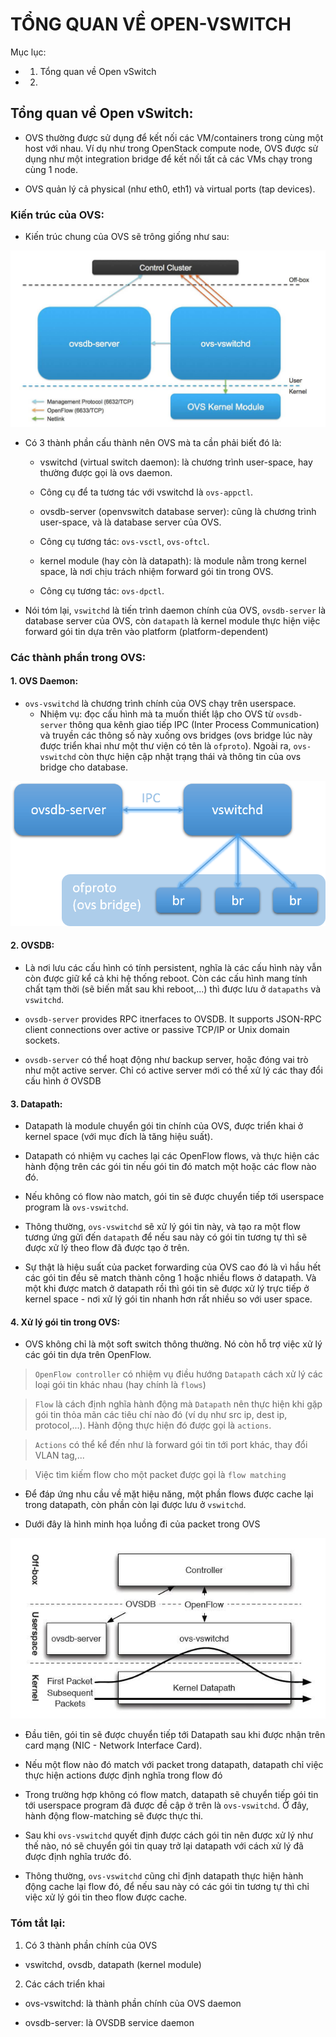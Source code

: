 # TỔNG QUAN VỀ OPEN-VSWITCH

Mục lục:
- 1. Tổng quan về Open vSwitch
- 2. 


## Tổng quan về Open vSwitch:

- OVS thường được sử dụng để kết nối các VM/containers trong cùng một host với nhau. Ví dụ như trong OpenStack compute node, OVS được sử dụng như một integration bridge để kết nối tất cả các VMs chạy trong cùng 1 node. 

- OVS quản lý cả physical (như eth0, eth1) và virtual ports (tap devices).

### Kiến trúc của OVS:

- Kiến trúc chung của OVS sẽ trông giống như sau:

![](../images/docs/1-overview/architecture.png)


- Có 3 thành phần cấu thành nên OVS mà ta cần phải biết đó là:

  - vswitchd (virtual switch daemon): là chương trình user-space, hay thường được gọi là ovs daemon. 
  - Công cụ để ta tương tác với vswitchd là ```ovs-appctl```.

  - ovsdb-server (openvswitch database server): cũng là chương trình user-space, và là database server của OVS. 
  - Công cụ tương tác: ```ovs-vsctl```, ```ovs-oftcl```.

  - kernel module (hay còn là datapath): là module nằm trong kernel space, là nơi chịu trách nhiệm forward gói tin trong OVS. 
  - Công cụ tương tác: ```ovs-dpctl```.


- Nói tóm lại, ```vswitchd``` là tiến trình daemon chính của OVS, ```ovsdb-server``` là database server của OVS, còn ```datapath``` là kernel module thực hiện việc forward gói tin dựa trên vào platform (platform-dependent)


### Các thành phần trong OVS:

#### 1. OVS Daemon:

- ```ovs-vswitchd``` là chương trình chính của OVS chạy trên userspace. 
  - Nhiệm vụ: đọc cấu hình mà ta muốn thiết lập cho OVS từ ```ovsdb-server``` thông qua kênh giao tiếp IPC (Inter Process Communication) và truyền các thông số này xuống ovs bridges (ovs bridge lúc này được triển khai như một thư viện có tên là ```ofproto```). Ngoài ra, ```ovs-vswitchd``` còn thực hiện cập nhật trạng thái và thông tin của ovs bridge cho database.

![](../images/docs/1-overview/vswitchd.png)

#### 2. OVSDB:

- Là nơi lưu các cấu hình có tính persistent, nghĩa là các cấu hình này vẫn còn được giữ kể cả khi hệ thống reboot. Còn các cấu hình mang tính chất tạm thời (sẽ biến mất sau khi reboot,...) thì được lưu ở ```datapaths``` và ```vswitchd```.

- ```ovsdb-server``` provides RPC itnerfaces to OVSDB. It supports JSON-RPC client connections over active or passive TCP/IP or Unix domain sockets.

- ```ovsdb-server``` có thể hoạt động như backup server, hoặc đóng vai trò như một active server. Chỉ có active server mới có thể xử lý các thay đổi cấu hình ở OVSDB


#### 3. Datapath:

- Datapath là module chuyển gói tin chính của OVS, được triển khai ở kernel space (với mục đích là tăng hiệu suất).

- Datapath có nhiệm vụ caches lại các OpenFlow flows, và thực hiện các hành động trên các gói tin nếu gói tin đó match một hoặc các flow nào đó. 

- Nếu không có flow nào match, gói tin sẽ được chuyển tiếp tới userspace program là ```ovs-vswitchd```. 

- Thông thường, ```ovs-vswitchd``` sẽ xử lý gói tin này, và tạo ra một flow tương ứng gửi đến ```datapath``` để nếu sau này có gói tin tương tự thì sẽ được xử lý theo flow đã được tạo ở trên. 

- Sự thật là hiệu suất của packet forwarding của OVS cao đó là vì hầu hết các gói tin đều sẽ match thành công 1 hoặc nhiều flows ở datapath. Và một khi được match ở datapath rồi thì gói tin sẽ được xử lý trực tiếp ở kernel space - nơi xử lý gói tin nhanh hơn rất nhiều so với user space.


#### 4. Xử lý gói tin trong OVS:

- OVS không chỉ là một soft switch thông thường. Nó còn hỗ trợ việc xử lý các gói tin dựa trên OpenFlow.

> ```OpenFlow controller``` có nhiệm vụ điều hướng ```Datapath``` cách xử lý các loại gói tin khác nhau (hay chính là ```flows```)

> ```Flow``` là cách định nghĩa hành động mà ```Datapath``` nên thực hiện khi gặp gói tin thỏa mãn các tiêu chí nào đó (ví dụ như src ip, dest ip, protocol,...). Hành động thực hiện đó được gọi là ```actions```.

> ```Actions``` có thể kể đến như là forward gói tin tới port khác, thay đổi VLAN tag,...

> Việc tìm kiếm flow cho một packet được gọi là ```flow matching```

- Để đáp ứng nhu cầu về mặt hiệu năng, một phần flows được cache lại trong datapath, còn phần còn lại được lưu ở ```vswitchd```.

- Dưới đây là hình minh họa luồng đi của packet trong OVS

![](../images/docs/1-overview/ovs-packet-handling.png)

  - Đầu tiên, gói tin sẽ được chuyển tiếp tới Datapath sau khi được nhận trên card mạng (NIC - Network Interface Card). 
  
  - Nếu một flow nào đó match với packet trong datapath, datapath chỉ việc thực hiện actions được định nghĩa trong flow đó

  - Trong trường hợp không có flow match, datapath sẽ chuyển tiếp gói tin tới userspace program đã được đề cập ở trên là ```ovs-vswitchd```. Ở đây, hành động flow-matching sẽ được thực thi. 

  - Sau khi ```ovs-vswitchd``` quyết định được cách gói tin nên được xử lý như thế nào, nó sẽ chuyển gói tin quay trở lại datapath với cách xử lý đã được định nghĩa trước đó.

  - Thông thường, ```ovs-vswitchd``` cũng chỉ định datapath thực hiện hành động cache lại flow đó, để nếu sau này có các gói tin tương tự thì chỉ việc xử lý gói tin theo flow được cache.

### Tóm tắt lại:

1. Có 3 thành phần chính của OVS

- vswitchd, ovsdb, datapath (kernel module)

2. Các cách triển khai

- ovs-vswitchd: là thành phần chính của OVS daemon

- ovsdb-server: là OVSDB service daemon
